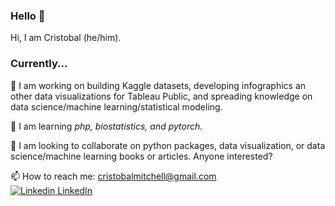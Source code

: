 ### Hello 👋
Hi, I am Cristobal (he/him).

### Currently...

🔭 I am working on building Kaggle datasets, developing infographics an other data visualizations for Tableau Public, and spreading knowledge on data science/machine learning/statistical modeling.

🌱 I am learning *php, biostatistics, and pytorch.*

👯 I am looking to collaborate on python packages, data visualization, or data science/machine learning books or articles. Anyone interested?

📫 How to reach me: cristobalmitchell@gmail.com  
[![Linkedin](https://i.stack.imgur.com/gVE0j.png) LinkedIn](https://www.linkedin.com/in/cristobalmitchell/)


